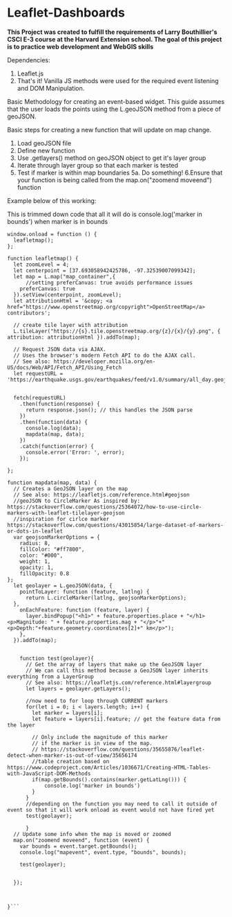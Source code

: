 # Leaflet-Dashboards

**This Project was created to fulfill the requirements of Larry Bouthillier's CSCI E-3 course at the Harvard Extension school. The goal of this project is to practice web development and WebGIS skills**


Dependencies:
1. Leaflet.js
2. That's it! Vanilla JS methods were used for the required event listening and DOM Manipulation.


Basic Methodology for creating an event-based widget. This guide assumes that the user loads the points using the L.geoJSON method from a piece of geoJSON.



Basic steps for creating a new function that will update on map change.
1. Load geoJSON file
2. Define new function 
3. Use .getlayers() method on geoJSON object to get it's layer group
4. Iterate through layer group so that each marker is tested 
5. Test if marker is within map boundaries
5a. Do something!
6.Ensure that your function is being called from the map.on("zoomend moveend") function


Example below of this working:

This is trimmed down code that all it will do is console.log('marker in bounds') when marker is in bounds


```"use strict";
window.onload = function () {
  leafletmap();
};

function leafletmap() {
  let zoomLevel = 4;
  let centerpoint = [37.693058942425786, -97.32539007099342];
  let map = L.map("map_container",{
      //setting preferCanvas: true avoids performance issues 
    preferCanvas: true
  }).setView(centerpoint, zoomLevel);
  let attributionHtml = '&copy; <a href="https://www.openstreetmap.org/copyright">OpenStreetMap</a> contributors';

  // create tile layer with attribution
  L.tileLayer("https://{s}.tile.openstreetmap.org/{z}/{x}/{y}.png", { attribution: attributionHtml }).addTo(map);

  // Request JSON data via AJAX.
  // Uses the browser's modern Fetch API to do the AJAX call.
  // See also: https://developer.mozilla.org/en-US/docs/Web/API/Fetch_API/Using_Fetch
  let requestURL = 'https://earthquake.usgs.gov/earthquakes/feed/v1.0/summary/all_day.geojson'


  fetch(requestURL)
    .then(function(response) {
      return response.json(); // this handles the JSON parse
    })
    .then(function(data) {
      console.log(data);
      mapdata(map, data);
    })
    .catch(function(error) {
      console.error('Error: ', error);
    });

};

function mapdata(map, data) {
  // Creates a GeoJSON layer on the map
  // See also: https://leafletjs.com/reference.html#geojson
  //geoJSON to CircleMarker As inspired by: https://stackoverflow.com/questions/25364072/how-to-use-circle-markers-with-leaflet-tilelayer-geojson
  //inspiration for cirlce marker https://stackoverflow.com/questions/43015854/large-dataset-of-markers-or-dots-in-leaflet
  var geojsonMarkerOptions = {
    radius: 8,
    fillColor: "#ff7800",
    color: "#000",
    weight: 1,
    opacity: 1,
    fillOpacity: 0.8
};
  let geolayer = L.geoJSON(data, {
    pointToLayer: function (feature, latlng) {
      return L.circleMarker(latlng, geojsonMarkerOptions);
  },
    onEachFeature: function (feature, layer) {
      layer.bindPopup("<h1>" + feature.properties.place + "</h1><p>Magnitude: " + feature.properties.mag + "</p>"+"<p>Depth:"+feature.geometry.coordinates[2]+" km</p>");
    },
  }).addTo(map);


    function test(geolayer){
      // Get the array of layers that make up the GeoJSON layer
      // We can call this method because a GeoJSON layer inherits everything from a LayerGroup
      // See also: https://leafletjs.com/reference.html#layergroup
      let layers = geolayer.getLayers();
     
      //now need to for loop through CURRENT markers
      for(let i = 0; i < layers.length; i++) {
        let marker = layers[i];
        let feature = layers[i].feature; // get the feature data from the layer
    
        // Only include the magnitude of this marker 
        // if the marker is in view of the map.
        // https://stackoverflow.com/questions/35655876/leaflet-detect-when-marker-is-out-of-view/35656174
        //table creation based on https://www.codeproject.com/Articles/1036671/Creating-HTML-Tables-with-JavaScript-DOM-Methods
        if(map.getBounds().contains(marker.getLatLng())) {
            console.log('marker in bounds')
        }
      }
      //depending on the function you may need to call it outside of event so that it will work onload as event would not have fired yet
      test(geolayer);

      }
  // Update some info when the map is moved or zoomed
  map.on("zoomend moveend", function (event) {
    var bounds = event.target.getBounds();
    console.log("mapevent", event.type, "bounds", bounds);

    test(geolayer);
    
   
  });



}```
